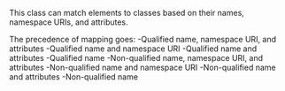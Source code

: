 This class can match elements to classes based on their names, namespace URIs, and attributes.

The precedence of mapping goes:
-Qualified name, namespace URI, and attributes
-Qualified name and namespace URI
-Qualified name and attributes
-Qualified name
-Non-qualified name, namespace URI, and attributes
-Non-qualified name and namespace URI
-Non-qualified name and attributes
-Non-qualified name